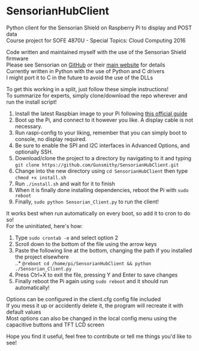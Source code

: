 # SensorianHubClient
Python client for the Sensorian Shield on Raspberry Pi to display and POST data  
Course project for SOFE 4870U - Special Topics: Cloud Computing 2016  

Code written and maintained myself with the use of the Sensorian Shield firmware  
Please see Sensorian on [GitHub](https://github.com/sensorian) or their [main website](http://sensorian.io/) for details  
Currently written in Python with the use of Python and C drivers  
I might port it to C in the future to avoid the use of the DLLs  

To get this working in a split, just follow these simple instructions!  
To summarize for experts, simply clone/download the repo wherever and run the install script!  

1. Install the latest Raspbian image to your Pi following [this official guide](https://www.raspberrypi.org/documentation/installation/installing-images/)  
2. Boot up the Pi, and connect to it however you like. A display cable is not necessary.  
3. Run raspi-config to your liking, remember that you can simply boot to console, no display required.  
4. Be sure to enable the SPI and I2C interfaces in Advanced Options, and optionally SSH.   
5. Download/clone the project to a directory by navigating to it and typing `git clone https://github.com/Gunsmithy/SensorianHubClient.git`  
6. Change into the new directory using `cd SensorianHubClient` then type `chmod +x install.sh`  
7. Run `./install.sh` and wait for it to finish  
8. When it is finally done installing dependencies, reboot the Pi with `sudo reboot`  
9. Finally, `sudo python Sensorian_Client.py` to run the client!  

It works best when run automatically on every boot, so add it to cron to do so!  
For the uninitiated, here's how:  

1. Type `sudo crontab -e` and select option 2  
2. Scroll down to the bottom of the file using the arrow keys  
3. Paste the following line at the bottom, changing the path if you installed the project elsewhere  
..* `@reboot cd /home/pi/SensorianHubClient && python ./Sensorian_Client.py`  
4. Press Ctrl+X to exit the file, pressing Y and Enter to save changes  
5. Finally reboot the Pi again using `sudo reboot` and it should run automatically!  

Options can be configured in the client.cfg config file included  
If you mess it up or accidently delete it, the program will recreate it with default values  
Most options can also be changed in the local config menu using the capacitive buttons and TFT LCD screen  

Hope you find it useful, feel free to contribute or tell me things you'd like to see!